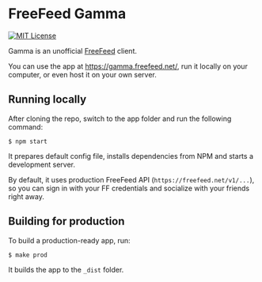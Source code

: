 # FreeFeed Gamma

[![MIT License](https://img.shields.io/badge/license-MIT-blue.svg)](./LICENSE)

Gamma is an unofficial [FreeFeed](https://freefeed.net) client.

You can use the app at https://gamma.freefeed.net/, run it locally on your 
computer, or even host it on your own server.

## Running locally

After cloning the repo, switch to the app folder and run the following command:

```
$ npm start
```

It prepares default config file, installs dependencies from NPM and starts 
a development server.

By default, it uses production FreeFeed API (`https://freefeed.net/v1/...`), 
so you can sign in with your FF credentials and socialize with your friends 
right away.

## Building for production

To build a production-ready app, run:

```
$ make prod
```

It builds the app to the `_dist` folder.
